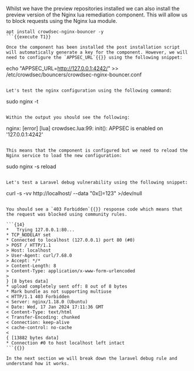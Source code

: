 Whilst we have the preview repositories installed we can also install the preview version of the Nginx lua remediation component. This will allow us to block requests using the Nginx lua module.

```
apt install crowdsec-nginx-bouncer -y
```{{execute T1}}

Once the component has been installed the post installation script will automatically generate a key for the component. However, we will need to configure the `APPSEC_URL`{{}} using the following snippet:

```
echo "APPSEC_URL=http://127.0.0.1:4242/" >> /etc/crowdsec/bouncers/crowdsec-nginx-bouncer.conf
```{{execute T1}}

Let's test the nginx configuration using the following command:

```
sudo nginx -t
```{{execute T1}}

Within the output you should see the following:

```
nginx: [error] [lua] crowdsec.lua:99: init(): APPSEC is enabled on '127.0.0.1:4242'
```{{}}

This means that the component is configured but we need to reload the Nginx service to load the new configuration:

```
sudo nginx -s reload
```{{execute T1}}

Let's test a Laravel debug vulnerability using the following snippet:

```
curl -s -vv http://localhost/ --data "0x[]=123" >/dev/null
```{{execute T1}}

You should see a `403 Forbidden`{{}} response code which means that the request was blocked using community rules.

```{14}
*   Trying 127.0.0.1:80...
* TCP_NODELAY set
* Connected to localhost (127.0.0.1) port 80 (#0)
> POST / HTTP/1.1
> Host: localhost
> User-Agent: curl/7.68.0
> Accept: */*
> Content-Length: 8
> Content-Type: application/x-www-form-urlencoded
> 
} [8 bytes data]
* upload completely sent off: 8 out of 8 bytes
* Mark bundle as not supporting multiuse
< HTTP/1.1 403 Forbidden
< Server: nginx/1.18.0 (Ubuntu)
< Date: Wed, 17 Jan 2024 17:11:36 GMT
< Content-Type: text/html
< Transfer-Encoding: chunked
< Connection: keep-alive
< cache-control: no-cache
< 
{ [13882 bytes data]
* Connection #0 to host localhost left intact
```{{}}

In the next section we will break down the laravel debug rule and understand how it works.